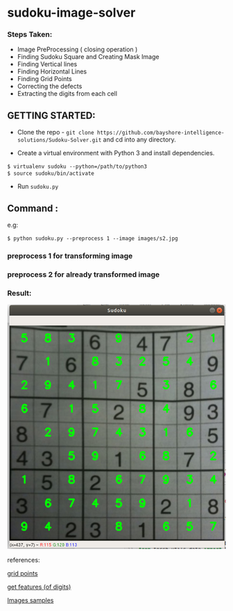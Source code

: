 # sudoku-image-solver

### Steps Taken:

- Image PreProcessing ( closing operation )
- Finding Sudoku Square and Creating Mask Image
- Finding Vertical lines
- Finding Horizontal Lines
- Finding Grid Points
- Correcting the defects
- Extracting the digits from each cell

## GETTING STARTED:

- Clone the repo - `git clone https://github.com/bayshore-intelligence-solutions/Sudoku-Solver.git` and cd into any directory.

- Create a virtual environment with Python 3 and install dependencies.

```
$ virtualenv sudoku --python=/path/to/python3
$ source sudoku/bin/activate
```

- Run `sudoku.py`

## Command :
e.g:
```
$ python sudoku.py --preprocess 1 --image images/s2.jpg

```
### preprocess 1 for transforming image
### preprocess 2 for already transformed image

### Result:
![img](https://github.com/bayshore-intelligence-solutions/Sudoku-Solver/raw/master/output_img/output.png)

references:

[grid points](https://stackoverflow.com/questions/10196198/how-to-remove-convexity-defects-in-a-sudoku-square)

[get features (of digits)](https://medium.com/@neshpatel/solving-sudoku-part-ii-9a7019d196a2)

[Images samples](https://github.com/eatonk/sudoku-image-solver/tree/master/sudoku_images)
